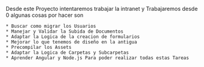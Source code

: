 Desde este Proyecto intentaremos trabajar la intranet
y Trabajaremos desde 0 algunas cosas por hacer son

    * Buscar como migrar los Usuarios
    * Manejar y Validar la Subida de Documentos
    * Adaptar la Logica de la creacion de formularios 
    * Mejorar lo que tenemos de diseño en la antigua
    * Precompilar los Assets
    * Adaptar la Logica de Carpetas y Subcarpetas
    * Aprender Angular y Node.js Para poder realizar todas estas Tareas